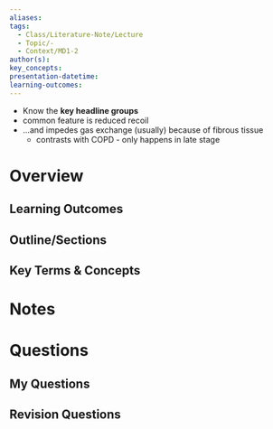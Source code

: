 ```yaml
---
aliases: 
tags:
  - Class/Literature-Note/Lecture
  - Topic/-
  - Context/MD1-2
author(s): 
key_concepts: 
presentation-datetime: 
learning-outcomes:
---
```


- Know the **key headline groups**
- common feature is reduced recoil
- ...and impedes gas exchange (usually) because of fibrous tissue
	- contrasts with COPD - only happens in late stage

# Overview
## Learning Outcomes

## Outline/Sections

## Key Terms & Concepts


# Notes


# Questions

## My Questions
## Revision Questions




